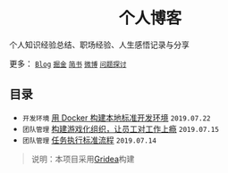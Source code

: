# <div align="center">个人博客</div>

个人知识经验总结、职场经验、人生感悟记录与分享

更多：
[`Blog`](https://zhangling.co/)
[`掘金`](https://juejin.im/user/59e6e9acf265da43111f4c21/collections?type=created)
[`简书`](https://www.jianshu.com/u/539a1124c845)
[`微博`](https://www.weibo.com/5565541266/profile)
[`问题探讨`](https://github.com/lingzZ/Blog/issues/1)

## 目录
- `开发环境` [用 Docker 构建本地标准开发环境](2019.07/用Docker统一本地开发环境.md) `2019.07.22`
- `团队管理` [构建游戏化组织，让员工对工作上瘾](2019.07/构建游戏化组织，让员工对工作上瘾.md) `2019.07.15`
- `团队管理` [任务执行标准流程](2019.07/任务执行标准流程.md) `2019.07.14`

> 说明：本项目采用[Gridea](https://gridea.dev/)构建